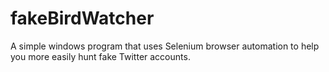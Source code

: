 # fakeBirdWatcher

A simple windows program that uses Selenium browser automation to help you more easily hunt fake Twitter accounts.
